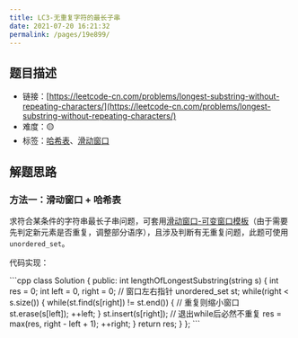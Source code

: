 ```yaml
---
title: LC3-无重复字符的最长子串
date: 2021-07-20 16:21:32
permalink: /pages/19e899/
---
```


## 题目描述

- 链接：[https://leetcode-cn.com/problems/longest-substring-without-repeating-characters/](https://leetcode-cn.com/problems/longest-substring-without-repeating-characters/)
- 难度：🟡
- 标签：[哈希表](/pages/dee52c/)、[滑动窗口](/pages/c99c11/)

## 解题思路
### 方法一：滑动窗口 + 哈希表
求符合某条件的字符串最长子串问题，可套用[滑动窗口-可变窗口模板](/pages/c99c11/#可变窗口)（由于需要先判定新元素是否重复，调整部分语序），且涉及判断有无重复问题，此题可使用`unordered_set`。

代码实现：

<code-group>
<code-block title="C++" active>
```cpp
class Solution {
public:
    int lengthOfLongestSubstring(string s) {
        int res = 0;
        int left = 0, right = 0;  // 窗口左右指针
        unordered_set<int> st;
        while(right < s.size()) {
            while(st.find(s[right]) != st.end()) {  // 重复则缩小窗口
                st.erase(s[left]);
                ++left;
            }
            st.insert(s[right]);  // 退出while后必然不重复
            res = max(res, right - left + 1);
            ++right;
        }
        return res;
    }
};
```
</code-block>
</code-group>